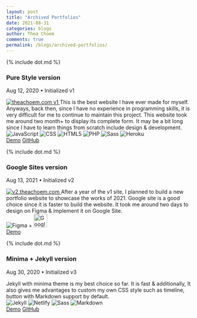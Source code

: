 ```yaml
---
layout: post
title: "Archived Portfolios"
date: 2021-08-31
categories: blogs
author: Thea Choem
comments: true
permalink: /blogs/archived-portfolios/
---
```


{% include dot.md %}
### Pure Style version
<p class="post-meta">Aug 12, 2020 • Initialized v1</p>
<a href="http://v1.theachoem.com" target="_blank">
  <img src="https://user-images.githubusercontent.com/29684683/132114417-71510344-fb47-4e0d-9b49-c35bd22e0155.png" alt="theachoem.com v1" />
</a>
This is the best website I have ever made for myself. Anyways, back then, since I have no experience in programming skills, it is very difficult for me to continue to maintain this project. This website took me around two month+ to display its complete form. It may be a bit long since I have to learn things from scratch include design & development.
<br>
<div class="mt mb topic">
  <img src="https://img.shields.io/badge/JavaScript-F7DF1E?style=for-the-badge&logo=javascript&logoColor=black" alt="JavaScript"/>
  <img src="https://img.shields.io/badge/CSS-239120?style=for-the-badge&logo=css3&logoColor=white" alt="CSS"/>
  <img src="https://img.shields.io/badge/HTML5-E34F26?style=for-the-badge&logo=html5&logoColor=white" alt="HTML5"/>
  <img src="https://img.shields.io/badge/PHP-777BB4?style=for-the-badge&logo=php&logoColor=white" alt="PHP"/> 
  <img src="https://img.shields.io/badge/Sass-CC6699?style=for-the-badge&logo=sass&logoColor=white" alt="Sass"/>
  <img src="https://img.shields.io/badge/Heroku-430098?style=for-the-badge&logo=heroku&logoColor=white" alt="Heroku"/>
</div>
<a href="http://v1.theachoem.com" target="_blank" class="primary-button mt1">Demo</a>
<a href="https://github.com/theachoem/portfolio-jekyll/commits/1.0.0" target="_blank" class="primary-button mt1">GitHub</a>

{% include dot.md %}

### Google Sites version
<p class="post-meta">Aug 13, 2021 • Initialized v2</p>
<a href="https://v2.theachoem.com" target="_blank">
  <img src="https://user-images.githubusercontent.com/29684683/132114414-072ab825-6656-4503-992e-a15604fd76f5.png" alt="v2.theachoem.com" />
</a>
After a year of the v1 site, I planned to build a new portfolio website to showcase the works of 2021. Google site is a good choice since it is faster to build the website. It took me around two days to design on Figma & implement it on Google Site.
<br>
<div class="mt mb topic">
  <img src="https://img.shields.io/badge/Figma-F24E1E?style=for-the-badge&logo=figma&logoColor=white" alt="Figma"/> +
  <img height="36px" src="https://www.epidemic-marketing.com/wp-content/uploads/2020/03/google-sites-1024x322.jpg" alt="GoogleSite"/>
</div>
<a href="https://v2.theachoem.com" target="_blank" class="primary-button mt1">Demo</a>

{% include dot.md %}

### Minima + Jekyll version
<p class="post-meta">Aug 30, 2020 • Initialized v3</p>
Jekyll with minima theme is my best choice so far. It is fast & additionally, It also gives me advantages to custom my own CSS style such as timeline, button with Markdown support by default.
<br>
<div class="mt mb topic">
  <img src="https://img.shields.io/badge/Jekyll-CC0000?style=for-the-badge&logo=Jekyll&logoColor=white" alt="Jekyll"/>
  <img src="https://img.shields.io/badge/Netlify-00C7B7?style=for-the-badge&logo=netlify&logoColor=white"  alt="Netlify"/>
  <img src="https://img.shields.io/badge/Sass-CC6699?style=for-the-badge&logo=sass&logoColor=white" alt="Sass"/>
  <img src="https://img.shields.io/badge/Markdown-000000?style=for-the-badge&logo=markdown&logoColor=white" alt="Markdown"/>
</div>
<a href="https://v3.theachoem.com" target="_blank" class="primary-button mt1">Demo</a>
<a href="https://github.com/theachoem/portfolio-jekyll" target="_blank" class="primary-button mt1">GitHub</a>